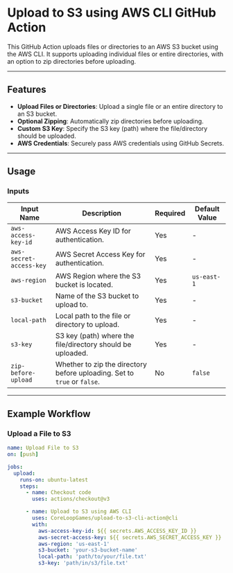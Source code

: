 # Upload to S3 using AWS CLI GitHub Action

This GitHub Action uploads files or directories to an AWS S3 bucket using the AWS CLI. It supports uploading individual files or entire directories, with an option to zip directories before uploading.

---

## Features

- **Upload Files or Directories**: Upload a single file or an entire directory to an S3 bucket.
- **Optional Zipping**: Automatically zip directories before uploading.
- **Custom S3 Key**: Specify the S3 key (path) where the file/directory should be uploaded.
- **AWS Credentials**: Securely pass AWS credentials using GitHub Secrets.

---

## Usage

### Inputs

| Input Name               | Description                                                                 | Required | Default Value     |
|--------------------------|-----------------------------------------------------------------------------|----------|-------------------|
| `aws-access-key-id`      | AWS Access Key ID for authentication.                                       | Yes      | -                 |
| `aws-secret-access-key`  | AWS Secret Access Key for authentication.                                   | Yes      | -                 |
| `aws-region`             | AWS Region where the S3 bucket is located.                                  | Yes      | `us-east-1`       |
| `s3-bucket`              | Name of the S3 bucket to upload to.                                         | Yes      | -                 |
| `local-path`             | Local path to the file or directory to upload.                              | Yes      | -                 |
| `s3-key`                 | S3 key (path) where the file/directory should be uploaded.                  | Yes      | -                 |
| `zip-before-upload`      | Whether to zip the directory before uploading. Set to `true` or `false`.    | No       | `false`           |

---

## Example Workflow

### Upload a File to S3

```yaml
name: Upload File to S3
on: [push]

jobs:
  upload:
    runs-on: ubuntu-latest
    steps:
      - name: Checkout code
        uses: actions/checkout@v3

      - name: Upload to S3 using AWS CLI
        uses: CoreLoopGames/upload-to-s3-cli-action@cli
        with:
          aws-access-key-id: ${{ secrets.AWS_ACCESS_KEY_ID }}
          aws-secret-access-key: ${{ secrets.AWS_SECRET_ACCESS_KEY }}
          aws-region: 'us-east-1'
          s3-bucket: 'your-s3-bucket-name'
          local-path: 'path/to/your/file.txt'
          s3-key: 'path/in/s3/file.txt'
